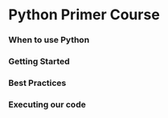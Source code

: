 # Python Primer Course

### When to use Python

### Getting Started

### Best Practices

### Executing our code
